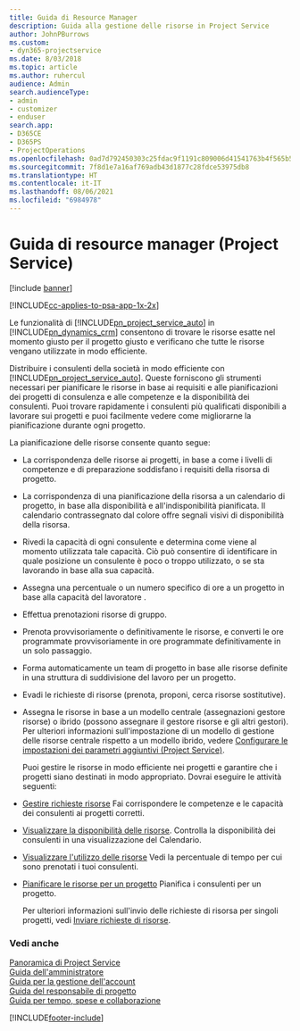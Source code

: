 ```yaml
---
title: Guida di Resource Manager
description: Guida alla gestione delle risorse in Project Service
author: JohnPBurrows
ms.custom:
- dyn365-projectservice
ms.date: 8/03/2018
ms.topic: article
ms.author: ruhercul
audience: Admin
search.audienceType:
- admin
- customizer
- enduser
search.app:
- D365CE
- D365PS
- ProjectOperations
ms.openlocfilehash: 0ad7d792450303c25fdac9f1191c809006d41541763b4f565b55abfa6da58a0a
ms.sourcegitcommit: 7f8d1e7a16af769adb43d1877c28fdce53975db8
ms.translationtype: HT
ms.contentlocale: it-IT
ms.lasthandoff: 08/06/2021
ms.locfileid: "6984978"
---
```

# <a name="resource-manager-guide-project-service"></a>Guida di resource manager (Project Service)

[!include [banner](../includes/psa-now-project-operations.md)]

[!INCLUDE[cc-applies-to-psa-app-1x-2x](../includes/cc-applies-to-psa-app-1x-2x.md)]

Le funzionalità di [!INCLUDE[pn_project_service_auto](../includes/pn-project-service-auto.md)] in [!INCLUDE[pn_dynamics_crm](../includes/pn-dynamics-crm.md)] consentono di trovare le risorse esatte nel momento giusto per il progetto giusto e verificano che tutte le risorse vengano utilizzate in modo efficiente.  
  
 Distribuire i consulenti della società in modo efficiente con [!INCLUDE[pn_project_service_auto](../includes/pn-project-service-auto.md)]. Queste forniscono gli strumenti necessari per pianificare le risorse in base ai requisiti e alle pianificazioni dei progetti di consulenza e alle competenze e la disponibilità dei consulenti. Puoi trovare rapidamente i consulenti più qualificati disponibili a lavorare sui progetti e puoi facilmente vedere come migliorarne la pianificazione durante ogni progetto.  
  
 La pianificazione delle risorse consente quanto segue:  
  
- La corrispondenza delle risorse ai progetti, in base a come i livelli di competenze e di preparazione soddisfano i requisiti della risorsa di progetto.  
  
- La corrispondenza di una pianificazione della risorsa a un calendario di progetto, in base alla disponibilità e all'indisponibilità pianificata. Il calendario contrassegnato dal colore offre segnali visivi di disponibilità della risorsa.  
  
- Rivedi la capacità di ogni consulente e determina come viene al momento utilizzata tale capacità. Ciò può consentire di identificare in quale posizione un consulente è poco o troppo utilizzato, o se sta lavorando in base alla sua capacità.  
  
- Assegna una percentuale o un numero specifico di ore a un progetto in base alla capacità del lavoratore .  
  
- Effettua prenotazioni risorse di gruppo.  
  
- Prenota provvisoriamente o definitivamente le risorse, e converti le ore programmate provvisoriamente in ore programmate definitivamente in un solo passaggio.  
  
- Forma automaticamente un team di progetto in base alle risorse definite in una struttura di suddivisione del lavoro per un progetto.  
  
- Evadi le richieste di risorse (prenota, proponi, cerca risorse sostitutive).  
  
- Assegna le risorse in base a un modello centrale (assegnazioni gestore risorse) o ibrido (possono assegnare il gestore risorse e gli altri gestori). Per ulteriori informazioni sull'impostazione di un modello di gestione delle risorse centrale rispetto a un modello ibrido, vedere [Configurare le impostazioni dei parametri aggiuntivi (Project Service)](../psa/configure-additional-parameters-settings.md).  
  
  Puoi gestire le risorse in modo efficiente nei progetti e garantire che i progetti siano destinati in modo appropriato. Dovrai eseguire le attività seguenti:  
  
- [Gestire richieste risorse](../psa/manage-resource-requests.md) Fai corrispondere le competenze e le capacità dei consulenti ai progetti corretti.  
  
- [Visualizzare la disponibilità delle risorse](../psa/view-resource-availability.md). Controlla la disponibilità dei consulenti in una visualizzazione del Calendario.  
  
- [Visualizzare l'utilizzo delle risorse](../psa/view-resource-utilization.md) Vedi la percentuale di tempo per cui sono prenotati i tuoi consulenti.  
  
- [Pianificare le risorse per un progetto](../psa/schedule-resources-project.md) Pianifica i consulenti per un progetto.  
  
  Per ulteriori informazioni sull'invio delle richieste di risorsa per singoli progetti, vedi [Inviare richieste di risorse](../psa/submit-resource-requests.md).  
  
### <a name="see-also"></a>Vedi anche  
 [Panoramica di Project Service](../psa/overview.md)   
 [Guida dell'amministratore](../psa/admin-guide.md)   
 [Guida per la gestione dell'account](../psa/account-manager-guide.md)   
 [Guida del responsabile di progetto](../psa/project-manager-guide.md)   
 [Guida per tempo, spese e collaborazione](../psa/time-expense-collaboration-guide.md)


[!INCLUDE[footer-include](../includes/footer-banner.md)]